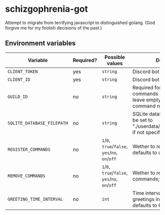 # schizgophrenia-got
Attempt to migrate from terrifying javascript to distinguished golang. (God forgive me for my foolish decisions of the past.)

## Environment variables

| Variable                   | Required? | Possible values                                 | Description                                                                                     |
| -------------------------- | --------- | ----------------------------------------------- | ----------------------------------------------------------------------------------------------- |
| `CLIENT_TOKEN`             | yes       | `string`                                        | Discord bot token                                                                               |
| `CLIENT_ID`                | yes       | `string`                                        | Discord bot user ID                                                                             |
| `GUILD_ID`                 | no        | `string`                                        | Required for registering commands on single server, leave empty for global command registration |
| `SQLITE_DATABASE_FILEPATH` | no        | `string`                                        | SQLite database location; will be set to "./userdata/userdata.sqlite3.db" if not specified               |
| `REGISTER_COMMANDS`        | no        | `1`/`0`, `true`/`false`, `yes`/`no`, `on`/`off` | Wether to register commands; defaults to disabled                                               |
| `REMOVE_COMMANDS`          | no        | `1`/`0`, `true`/`false`, `yes`/`no`, `on`/`off` | Wether to remove registered commands; defaults to disabled                                      |
| `GREETING_TIME_INTERVAL`   | no        | `int`                                           | Time interval between greetings in utix seconds; defaults to 604800 (one week)                  |